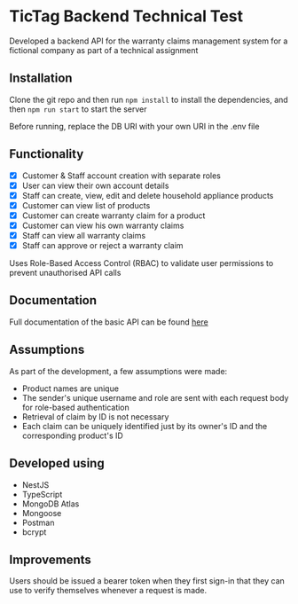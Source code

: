 # TicTag Backend Technical Test

Developed a backend API for the warranty claims management system for a fictional company as part of a technical assignment

## Installation
Clone the git repo and then run <code>npm install</code> to install the dependencies, and then <code>npm run start</code> to start the server

Before running, replace the DB URI with your own URI in the .env file

## Functionality
- [x] Customer & Staff account creation with separate roles
- [x] User can view their own account details
- [x] Staff can create, view, edit and delete household appliance products
- [x] Customer can view list of products
- [x] Customer can create warranty claim for a product
- [x] Customer can view his own warranty claims
- [x] Staff can view all warranty claims
- [x] Staff can approve or reject a warranty claim

Uses Role-Based Access Control (RBAC) to validate user permissions to prevent unauthorised API calls

## Documentation
Full documentation of the basic API can be found [here](https://documenter.getpostman.com/view/21207444/2s93eX1Ydr)

## Assumptions
As part of the development, a few assumptions were made:
- Product names are unique
- The sender's unique username and role are sent with each request body for role-based authentication
- Retrieval of claim by ID is not necessary
- Each claim can be uniquely identified just by its owner's ID and the corresponding product's ID

## Developed using
- NestJS
- TypeScript
- MongoDB Atlas
- Mongoose
- Postman
- bcrypt

## Improvements
Users should be issued a bearer token when they first sign-in that they can use to verify themselves whenever a request is made.
